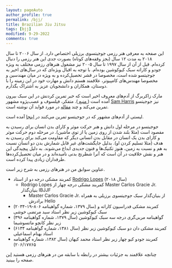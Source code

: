 ```yaml
---
layout: pageAuto
author_profile: true
permalink: /bjj/
title: Brazilian Jiu Jitsu
tags: [bjj]
modified: 9-29-2022
comments: true
---
```

<style>
.aligncenter {
    text-align: center;
}
</style>
این صفحه به معرفی هنر رزمی جوجیتسوی برزیلی اختصاص دارد. از سال ۲۰۰۶ تا سال ۲۰۱۸ به مدت ۱۲ سال (بجز وقفه‌های کوتاه) بصورت جدی این هنر رزمی را دنبال کرده‌ام.
قبل از آن از سال ۱۹۹۷ تا سال ۲۰۰۵ نیز مشغول هنرهای رزمی مختلف به ویژه جودو و کاراته سبک کیوکوشین بوده‌ام. با توجه به اقبال ویژه‌ای که در سال‌های اخیر به جوجیتسو شده است، مخصوصا در قشر تحصیل‌کرده و به ویژه در میان مهندسین و مخصوصا مهندس‌های کامپیوتر، علاقمند هستم دانش و مهارت خود در این زمینه را با دوستان، همکاران و دانشجویان عزیز به اشتراک بگذارم. 

مارک زاکربرگ از آدم‌های معروف اخیر است که خبر تمرین کردنش در این سبک بیرون آمده است (<a href="https://grapplinginsider.com/mark-zuckerberg-trains-brazilian-jiu-jitsu/"> منبع </a>). متفکر، فیلسوف و عصب‌پژوه مشهور <a href="https://en.wikipedia.org/wiki/Sam_Harris">Sam Harris</a> نیز جوجیتسو تمرین می‌کند و چند <a href="https://www.samharris.org/blog/the-pleasures-of-drowning">مقاله</a> در مورد فواید آن نوشته است.

لیستی از آدم‌های مشهور که در جوجیتسو تمرین می‌کنند در <a href="https://www.letsrollbjj.com/celebrities-that-train-brazilian-jiu-jitsu/">اینجا</a> آمده است.

جوجیتسو در مرحله اول دانش و هنر حرکت موثر و کارای بدن انسان برای رسیدن به مقصود است (مثلا بلند شدن از روی زمین یا از توی ماشین). در مرحله دوم حرکت موثر و کارای بدن یک انسان در مقابل بدن انسانی دیگر که مقاومت می‌کند برای رسیدن به هدف (مثلا تسلیم کردن او). بدلیل جایگشت‌های غیر قابل شمارش بدن دو انسان نسبت به هم و نسبت به زمین، هنوز تکنیک‌ها و فنون جدیدی ابداع می‌شوند. به دلیل پیچیدگی این هنر و نقش خلاقیت در آن است که آنرا شطرنج بدنی نامیده‌اند و در میان تحصیل‌کرده‌ها طرفداران زیادی پیدا کرده است.



عناوین سوابق من در هنرهای رزمی به شرح زیر است.
- کمربند مشکی درجه دو از استاد <a href="https://graciebarra.com/seattle-wa/team/rodrigo-lopes/">Rodrigo Lopes</a> (سال ۲۰۱۸)
    - Rodrigo Lopes کمربند مشکی درجه چهار از Master Carlos Gracie Jr. بنیان‌گذار IBJJF
        - Master Carlos Gracie Jr. از بنیان‌گذار سبک جوجیتسوی برزیلی به همراه برادرش Helio
-  (سال ۱۳۷۹، شماره گواهینامه ۸۰۶-۱۹-۲۰۳۴) کمربند مشکی فدراسیون کاراته و سبک کیوکوشین زیر نظر استاد سید مرتضی خوشی  
- (سال ۱۳۷۹، شماره گواهینامه ۳۹۶) گواهینامه مربی‌گری درجه سه سبک کیوکوشین زیر نظر کانچو ماتسوشیما
- (سال ۱۳۸۱، شماره گواهینامه ۶۱۳۴) کمربند مشکی دان دو سبک کیوکوشین زیر نظر استاد بهنام اسماعیلی  
- کمربند جودو کیو چهار زیر نظر استاد محمد کیهان (سال ۱۳۸۲، شماره گواهینامه ۲۰۶/۱۷۷۶۵)

چنانچه علاقمند به جزئیات بیشتر در رابطه با سابقه من در هنرهای رزمی هستید <a href="/ma"> این </a> صفحه را ببینید. 

